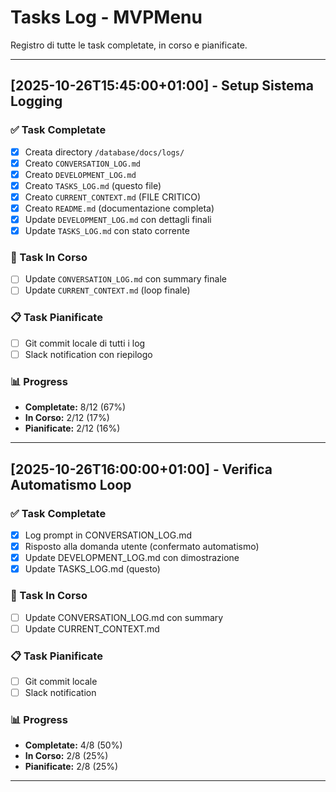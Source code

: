 # Tasks Log - MVPMenu

Registro di tutte le task completate, in corso e pianificate.

---

## [2025-10-26T15:45:00+01:00] - Setup Sistema Logging

### ✅ Task Completate
- [x] Creata directory `/database/docs/logs/`
- [x] Creato `CONVERSATION_LOG.md`
- [x] Creato `DEVELOPMENT_LOG.md`
- [x] Creato `TASKS_LOG.md` (questo file)
- [x] Creato `CURRENT_CONTEXT.md` (FILE CRITICO)
- [x] Creato `README.md` (documentazione completa)
- [x] Update `DEVELOPMENT_LOG.md` con dettagli finali
- [x] Update `TASKS_LOG.md` con stato corrente

### 🚧 Task In Corso
- [ ] Update `CONVERSATION_LOG.md` con summary finale
- [ ] Update `CURRENT_CONTEXT.md` (loop finale)

### 📋 Task Pianificate
- [ ] Git commit locale di tutti i log
- [ ] Slack notification con riepilogo

### 📊 Progress
- **Completate:** 8/12 (67%)
- **In Corso:** 2/12 (17%)
- **Pianificate:** 2/12 (16%)

---

## [2025-10-26T16:00:00+01:00] - Verifica Automatismo Loop

### ✅ Task Completate
- [x] Log prompt in CONVERSATION_LOG.md
- [x] Risposto alla domanda utente (confermato automatismo)
- [x] Update DEVELOPMENT_LOG.md con dimostrazione
- [x] Update TASKS_LOG.md (questo)

### 🚧 Task In Corso
- [ ] Update CONVERSATION_LOG.md con summary
- [ ] Update CURRENT_CONTEXT.md

### 📋 Task Pianificate
- [ ] Git commit locale
- [ ] Slack notification

### 📊 Progress
- **Completate:** 4/8 (50%)
- **In Corso:** 2/8 (25%)
- **Pianificate:** 2/8 (25%)

---

